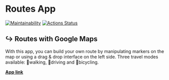 # Routes App

[![Maintainability](https://api.codeclimate.com/v1/badges/6a0c8a4e9abd4d66bd65/maintainability)](https://codeclimate.com/github/it-amalker/routes-app/maintainability)
[![Actions Status](https://github.com/it-amalker/routes-app/workflows/Routes/badge.svg)](https://github.com/it-amalker/routes-app/actions)

## :arrow_right_hook: Routes with Google Maps

With this app, you can build your own route by manipulating markers on the map or using a drag & drop interface on the left side. Three travel modes available: :walking:walking, :blue_car:driving and :bicyclist:bicycling.

[**App link**](https://routes-app.amalker.vercel.app/)
